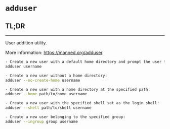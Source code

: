 # `adduser`

## **TL;DR**
---


User addition utility.

More information: <https://manned.org/adduser>.

```sh
- Create a new user with a default home directory and prompt the user to set a password:
adduser username

- Create a new user without a home directory:
adduser --no-create-home username

- Create a new user with a home directory at the specified path:
adduser --home path/to/home username

- Create a new user with the specified shell set as the login shell:
adduser --shell path/to/shell username

- Create a new user belonging to the specified group:
adduser --ingroup group username
```
